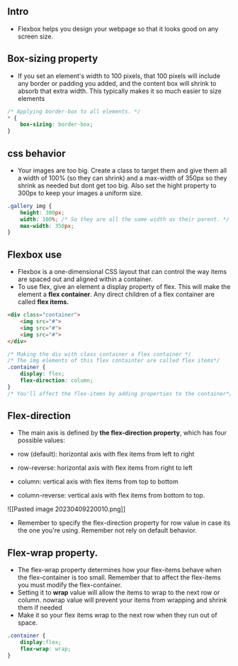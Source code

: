 ## Intro

- Flexbox helps you design your webpage so that it looks good on any screen size.

## Box-sizing property

- If you set an element's width to 100 pixels, that 100 pixels will include any border or padding you added, and the content box will shrink to absorb that extra width. This typically makes it so much easier to size elements 

```css
/* Applying border-box to all elements. */
* {
	box-sizing: border-box;
}
```

## css behavior

- Your images are too big. Create a class to target them and give them all a width of 100% (so they can shrink) and a max-width of 350px so they shrink as needed but dont get too big. Also set the hight property to 300px to keep your images a uniform size.

```css
.gallery img {
	height: 300px;
	width: 100%; /* So they are all the same width as their parent. */
	max-width: 350px;
}
```

## Flexbox use

- Flexbox is a one-dimensional CSS layout that can control the way items are spaced out and aligned within a container.
- To use flex, give an element a display property of flex. This will make the element a **flex container**. Any direct children of a flex container are called **flex items.**

```html
<div class="container">
	<img src="#">
	<img src="#">
	<img src="#">
</div>
```

```css
/* Making the div with class container a flex container */
/* The img elements of this flex containter are called flex items*/
.container {
	display: flex;
	flex-direction: column;
}
/* You'll affect the flex-items by adding properties to the container*/
```

## Flex-direction
- The main axis is defined by **the flex-direction property**, which has four possible values:

 - row (default): horizontal axis with flex items from left to right 
 - row-reverse: horizontal axis with flex items from right to left
 - column: vertical axis with flex items from top to bottom
 - column-reverse: vertical axis with flex items from bottom to top.
 
![[Pasted image 20230409220010.png]]
- Remember to specify the flex-direction property for row value in case its the one you're using. Remember not rely on default behavior.

## Flex-wrap property.

- The flex-wrap property determines how your flex-items behave when the flex-container is too small. Remember that to affect the flex-items you must modify the flex-container.
- Setting it to **wrap** value will allow the items to wrap to the next row or column. nowrap value will prevent your items from wrapping and shrink them if needed
- Make it so your flex items wrap to the next row when they run out of space.

```css
.container {
	display:flex; 
	flex-wrap: wrap;
}

```